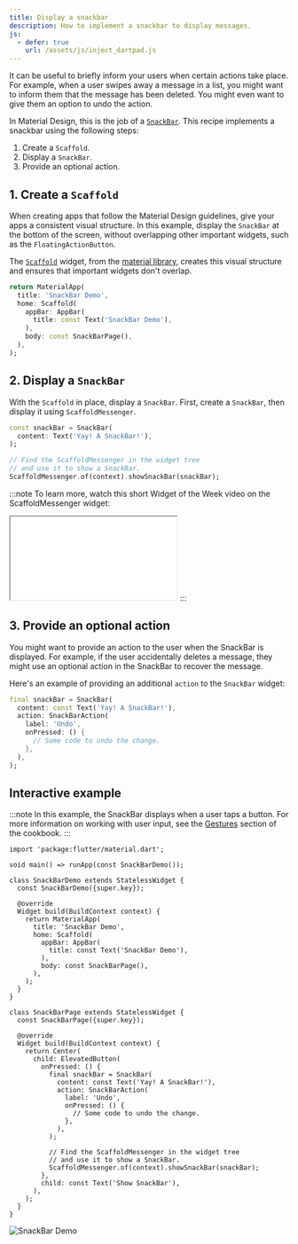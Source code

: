 ```yaml
---
title: Display a snackbar
description: How to implement a snackbar to display messages.
js:
  - defer: true
    url: /assets/js/inject_dartpad.js
---
```


<?code-excerpt path-base="cookbook/design/snackbars/"?>

It can be useful to briefly inform your users when certain actions
take place. For example, when a user swipes away a message in a list,
you might want to inform them that the message has been deleted.
You might even want to give them an option to undo the action.

In Material Design, this is the job of a [`SnackBar`][].
This recipe implements a snackbar using the following steps:

  1. Create a `Scaffold`.
  2. Display a `SnackBar`.
  3. Provide an optional action.

## 1. Create a `Scaffold`

When creating apps that follow the Material Design guidelines,
give your apps a consistent visual structure.
In this example, display the `SnackBar` at the bottom of the screen,
without overlapping other important
widgets, such as the `FloatingActionButton`.

The [`Scaffold`][] widget, from the [material library][],
creates this visual structure and ensures that important
widgets don't overlap.

<?code-excerpt "lib/partial.dart (Scaffold)"?>
```dart
return MaterialApp(
  title: 'SnackBar Demo',
  home: Scaffold(
    appBar: AppBar(
      title: const Text('SnackBar Demo'),
    ),
    body: const SnackBarPage(),
  ),
);
```

## 2. Display a `SnackBar`

With the `Scaffold` in place, display a `SnackBar`.
First, create a `SnackBar`, then display it using `ScaffoldMessenger`.

<?code-excerpt "lib/partial.dart (DisplaySnackBar)"?>
```dart
const snackBar = SnackBar(
  content: Text('Yay! A SnackBar!'),
);

// Find the ScaffoldMessenger in the widget tree
// and use it to show a SnackBar.
ScaffoldMessenger.of(context).showSnackBar(snackBar);
```

:::note
To learn more, watch this short Widget of the Week video on the ScaffoldMessenger widget:

<iframe class="full-width" src="{{site.yt.embed}}/lytQi-slT5Y" title="Learn about the ScaffoldMessenger Flutter Widget" {{site.yt.set}}></iframe>
:::

## 3. Provide an optional action

You might want to provide an action to the user when
the SnackBar is displayed.
For example, if the user accidentally deletes a message,
they might use an optional action in the SnackBar to recover
the message.

Here's an example of providing
an additional `action` to the `SnackBar` widget:

<?code-excerpt "lib/main.dart (SnackBarAction)"?>
```dart
final snackBar = SnackBar(
  content: const Text('Yay! A SnackBar!'),
  action: SnackBarAction(
    label: 'Undo',
    onPressed: () {
      // Some code to undo the change.
    },
  ),
);
```

## Interactive example

:::note
In this example, the SnackBar displays when a user taps a button.
For more information on working with user input,
see the [Gestures][] section of the cookbook.
:::

<?code-excerpt "lib/main.dart"?>
```dartpad run="true"
import 'package:flutter/material.dart';

void main() => runApp(const SnackBarDemo());

class SnackBarDemo extends StatelessWidget {
  const SnackBarDemo({super.key});

  @override
  Widget build(BuildContext context) {
    return MaterialApp(
      title: 'SnackBar Demo',
      home: Scaffold(
        appBar: AppBar(
          title: const Text('SnackBar Demo'),
        ),
        body: const SnackBarPage(),
      ),
    );
  }
}

class SnackBarPage extends StatelessWidget {
  const SnackBarPage({super.key});

  @override
  Widget build(BuildContext context) {
    return Center(
      child: ElevatedButton(
        onPressed: () {
          final snackBar = SnackBar(
            content: const Text('Yay! A SnackBar!'),
            action: SnackBarAction(
              label: 'Undo',
              onPressed: () {
                // Some code to undo the change.
              },
            ),
          );

          // Find the ScaffoldMessenger in the widget tree
          // and use it to show a SnackBar.
          ScaffoldMessenger.of(context).showSnackBar(snackBar);
        },
        child: const Text('Show SnackBar'),
      ),
    );
  }
}
```

<noscript>
  <img src="/assets/images/docs/cookbook/snackbar.gif" alt="SnackBar Demo" class="site-mobile-screenshot" />
</noscript>

[Gestures]: /cookbook#gestures
[`Scaffold`]: {{site.api}}/flutter/material/Scaffold-class.html
[`SnackBar`]: {{site.api}}/flutter/material/SnackBar-class.html
[material library]: {{site.api}}/flutter/material/material-library.html
